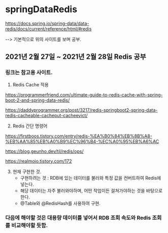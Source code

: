 # springDataRedis

https://docs.spring.io/spring-data/data-redis/docs/current/reference/html/#redis

--> 기본적으로 위의 사이트를 보며 공부.
## 2021년 2월 27일 ~ 2021년 2월 28일 Redis 공부

### 링크는 참고용 사이트.

1. Redis Cache 적용 

https://programmerfriend.com/ultimate-guide-to-redis-cache-with-spring-boot-2-and-spring-data-redis/

https://daddyprogrammer.org/post/3217/redis-springboot2-spring-data-redis-cacheable-cacheput-cacheevict/

2. Redis 간단 명령어 

https://firstboos.tistory.com/entry/redis-%EA%B0%84%EB%8B%A8-%EB%AA%85%EB%A0%B9%EC%96%B4-%EC%A0%95%EB%A6%AC
 
https://blog.geunho.dev/til/redis/ops/

https://realmojo.tistory.com/172

3. 현재 구현한 것.
    - 구현하려는 것 : RDB에 있는 데이터를 불러와 특정 값을 컨버트하여 Redis에 넣는다.
    - 해당 데이터는 자주 불러와야하며, 어떤 작업이든 걸쳐가야하는 것을 바탕으로 한다.
    - @Table와 @RedisHash를 사용하여 구현.
    
    
### 다음에 해야할 것은 대용량 데이터를 넣어서 RDB 조회 속도와 Redis 조회를 비교해야할 듯함.

